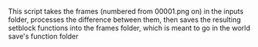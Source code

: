 This script takes the frames (numbered from 00001.png on) in the inputs folder, processes the difference between them, then saves the resulting setblock functions into the frames folder, which is meant to go in the world save's function folder
